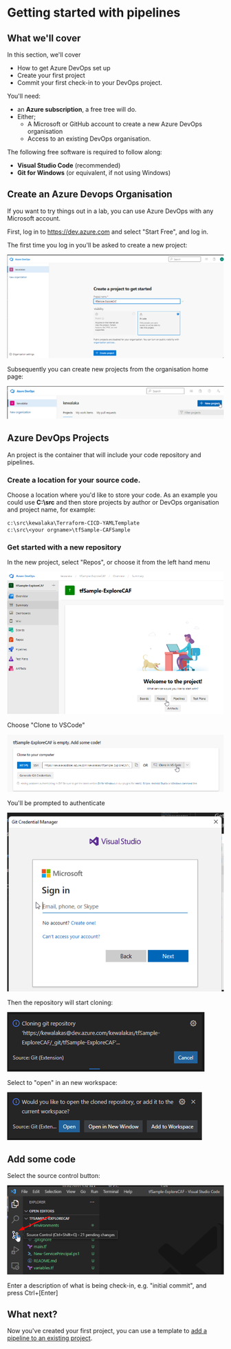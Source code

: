 # Getting started with pipelines

## What we'll cover

In this section, we'll cover
* How to get Azure DevOps set up
* Create your first project
* Commit your first check-in to your DevOps project.

You'll need:
*  an **Azure subscription**, a free tree will do.
* Either;
  * A Microsoft or GitHub account to create a new Azure DevOps organisation
  * Access to an existing DevOps organisation.

The following free software is required to follow along:
* **Visual Studio Code** (recommended)
* **Git for Windows** (or equivalent, if not using Windows)

## Create an Azure Devops Organisation

If you want to try things out in a lab, you can use Azure DevOps with any Microsoft account.

First, log in to https://dev.azure.com and select "Start Free", and log in.

The first time you log in you'll be asked to create a new project:

![](images/terraform-create-new-firsttime.png)

Subsequently you can create new projects from the organisation home page:

![](images/terraform-create-new-project.png)

## Azure DevOps Projects

An project is the container that will include your code repository and pipelines.

### Create a location for your source code.

Choose a location where you'd like to store your code.  As an example you could use **C:\src** and then store projects by author or DevOps organisation and project name, for example:

```
c:\src\kewalaka\Terraform-CICD-YAMLTemplate
c:\src\<your orgname>\tfSample-CAFSample
```

### Get started with a new repository

In the new project, select "Repos", or choose it from the left hand menu

![](images/azure-devops-new-project.png)

Choose "Clone to VSCode"

![](images/ado-clonenewproject.png)

You'll be prompted to authenticate

![](images/vscode-authenticate.png)

Then the repository will start cloning:

![](images/vscodenotification-cloningrepo.png)

Select to "open" in an new workspace:

![](images/vscodenotification-openrepo.png)

## Add some code

Select the source control button:

![](images/vscode-check-ing.png)

Enter a description of what is being check-in, e.g. "initial commit", and press Ctrl+[Enter]

## What next?

Now you've created your first project, you can use a template to [add a pipeline to an existing project](/docs/Add%20Pipelines%20To%20An%20Existing%20Project.md).

